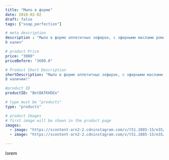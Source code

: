 ```yaml
---
title: "Мыло в форме"
date: 2018-02-02
draft: false
tags: ["soap_perfection"]

# meta description
description : "Мыло в форме аппетитных зефирок, с эфирными маслами ромашки и лаванды не только успокоит и снимет стресс после рабочего дня, но и поднимет настроение! 🌿
В налич"

# product Price
price: "3000"
priceBefore: "3600.0"

# Product Short Description
shortDescription: "Мыло в форме аппетитных зефирок, с эфирными маслами ромашки и лаванды не только успокоит и снимет стресс после рабочего дня, но и поднимет настроение! 🌿
В наличии!"

#product ID
productID: "BetBATKHDEe"

# type must be "products"
type: "products"

# product Images
# first image will be shown in the product page
images:
  - image: "https://scontent-arn2-2.cdninstagram.com/v/t51.2885-15/e35/26872780_1686114451467560_7625959607961124864_n.jpg?tp=1&_nc_ht=scontent-arn2-2.cdninstagram.com&_nc_cat=108&_nc_ohc=MYrGw9VcsPYAX9Q58ng&oh=2ed3cacff5daade864bac512e5bd604e&oe=6069A967&ig_cache_key=MTcwNjAyMDM4MzE3MzE2MDYxNw%3D%3D.2"
  - image: "https://scontent-arn2-2.cdninstagram.com/v/t51.2885-15/e35/26869481_2312594558967056_1390214285887537152_n.jpg?se=7&tp=1&_nc_ht=scontent-arn2-2.cdninstagram.com&_nc_cat=108&_nc_ohc=jVsroz8KrzUAX--iQ4C&oh=bfa195d739c772ea1dfb7901af6efc6c&oe=606C2872&ig_cache_key=MTcwNjAyMDM5MDU4MDQ0MTczMQ%3D%3D.2"

---
```

lorem
